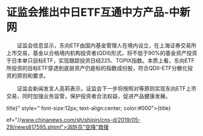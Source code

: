 # 证监会推出中日ETF互通中方产品-中新网

　　证监会信息显示，东向ETF由国内基金管理人在境内设立，在上海证券交易所上市交易，基金以合格境内机构投资者(QDII)形式，将不低于90%的基金资产投资于日本单只目标ETF，实现跟踪投资日经225、TOPIX指数。本质上看，东向ETF所投资的目标ETF穿透到底层资产仍是标的指数成份股，符合QDII-ETF分散化投资的原则和要求。

　　证监会新闻发言人高莉表示，证监会下一步将按照对等原则实现东向ETF上市交易，同时加强业务监管，保护投资者合法权益，促进产品健康发展。

title}" style=" font-size:12px; text-align:center; color:#000">{title}

ef="//www.chinanews.com/sh/shipin/cns-d/2019/05-29/news817595.shtml">消防员“空降”救援
